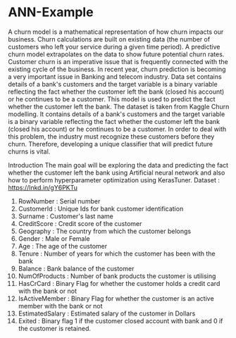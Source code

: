 # ANN-Example

A churn model is a mathematical representation of how churn impacts our business. Churn calculations are built on
existing data (the number of customers who left your service during a given time period). A predictive churn model
extrapolates on the data to show future potential churn rates. Customer churn is an imperative issue that is
frequently connected with the existing cycle of the business. In recent year, churn prediction is becoming a very
important issue in Banking and telecom industry. Data set contains details of a bank's customers and the target
variable is a binary variable reflecting the fact whether the customer left the bank (closed his account) or he
continues to be a customer. This model is used to predict the fact whether the customer left the bank. The dataset is
taken from Kaggle Churn modelling. It contains details of a bank's customers and the target variable is a binary
variable reflecting the fact whether the customer left the bank (closed his account) or he continues to be a customer.
In order to deal with this problem, the industry must recognize these customers before they churn. Therefore,
developing a unique classifier that will predict future churns is vital.

Introduction
The main goal will be exploring the data and predicting the fact whether the customer left the bank using Artificial
neural network and also how to perform hyperparameter optimization using KerasTuner.
Dataset : https://lnkd.in/gY6PKTu
1) RowNumber : Serial number
2) CustomerId : Unique Ids for bank customer identification
3) Surname : Customer's last name
4) CreditScore : Credit score of the customer
5) Geography : The country from which the customer belongs
6) Gender : Male or Female
7) Age : The age of the customer
8) Tenure : Number of years for which the customer has been with the bank
9) Balance : Bank balance of the customer
10) NumOfProducts : Number of bank products the customer is utilising
11) HasCrCard : Binary Flag for whether the customer holds a credit card with the bank or not
12) IsActiveMember : Binary Flag for whether the customer is an active member with the bank or not
13) EstimatedSalary : Estimated salary of the customer in Dollars
14) Exited : Binary flag 1 if the customer closed account with bank and 0 if the customer is retained.
